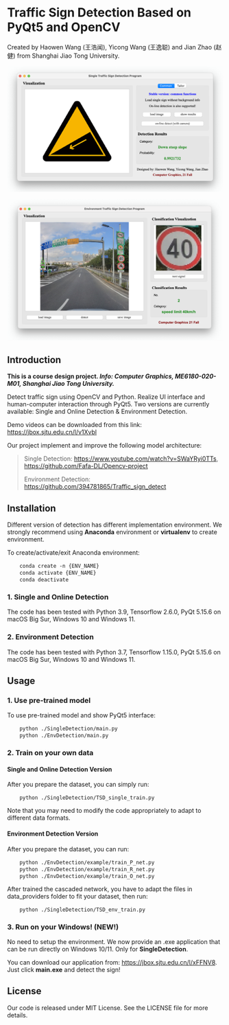 # Traffic Sign Detection Based on PyQt5 and OpenCV

Created by Haowen Wang (王浩闻), Yicong Wang (王逸聪) and Jian Zhao (赵健) from Shanghai Jiao Tong University.

![Version 1: Single and Online Detection](https://github.com/wang-h-w/traffic-sign-detection/blob/master/Single_and_Online_Detection.png)

![Version2: Environment Detection](https://github.com/wang-h-w/traffic-sign-detection/blob/master/Environment_Detection.png)

## Introduction
**This is a course design project. *Info: Computer Graphics, ME6180-020-M01, Shanghai Jiao Tong University.***

Detect traffic sign using OpenCV and Python. Realize UI interface and human-computer interaction through PyQt5. Two versions are currently available: Single and Online Detection &amp; Environment Detection.

Demo videos can be downloaded from this link: https://jbox.sjtu.edu.cn/l/v1Xvbl

Our project implement and improve the following model architecture:
> Single Detection:  https://www.youtube.com/watch?v=SWaYRyi0TTs, https://github.com/Fafa-DL/Opencv-project
> 
> Environment Detection: https://github.com/394781865/Traffic_sign_detect

## Installation

Different version of detection has different implementation environment. We strongly recommend using **Anaconda** environment or **virtualenv** to create environment.

To create/activate/exit Anaconda environment:

        conda create -n {ENV_NAME}
        conda activate {ENV_NAME}
        conda deactivate

### 1. Single and Online Detection
The code has been tested with Python 3.9, Tensorflow 2.6.0, PyQt 5.15.6 on macOS Big Sur, Windows 10 and Windows 11.

### 2. Environment Detection
The code has been tested with Python 3.7, Tensorflow 1.15.0, PyQt 5.15.6 on macOS Big Sur, Windows 10 and Windows 11.

## Usage
### 1. Use pre-trained model
To use pre-trained model and show PyQt5 interface:

        python ./SingleDetection/main.py
        python ./EnvDetection/main.py

### 2. Train on your own data
#### Single and Online Detection Version
After you prepare the dataset, you can simply run:

        python ./SingleDetection/TSD_single_train.py

Note that you may need to modify the code appropriately to adapt to different data formats.
#### Environment Detection Version
After you prepare the dataset, you can run:

        python ./EnvDetection/example/train_P_net.py
        python ./EnvDetection/example/train_R_net.py
        python ./EnvDetection/example/train_O_net.py

After trained the cascaded network, you have to adapt the files in data_providers folder to fit your dataset, then run:

        python ./SingleDetection/TSD_env_train.py

### 3. Run on your Windows! (NEW!)
No need to setup the environment. We now provide an .exe application that can be run directly on Windows 10/11. Only for **SingleDetection**.

You can download our application from: https://jbox.sjtu.edu.cn/l/xFFNV8. Just click **main.exe** and detect the sign!

## License

Our code is released under MIT License. See the LICENSE file for more details.